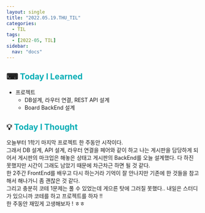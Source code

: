 ```yaml
---
layout: single
title: "2022.05.19.THU_TIL"
categories:
  - TIL
tags:
  - [2022-05, TIL]
sidebar:
  nav: "docs"
---
```


## ⌨ <a style="color:#00adb5">Today I Learned</a>

- 프로젝트
  - DB설계, 라우터 연결, REST API 설계
  - Board BackEnd 설계

## 💡 <a style="color:#00adb5">Today I Thought</a>

오늘부터 1학기 마지막 프로젝트 한 주동안 시작이다.<br>
그래서 DB 설계, API 설계, 라우터 연결을 페어와 같이 하고 나는 게시판을 담당하게 되어서 게시판의 마크업은 해놓은 상태고 게시판의 BackEnd를 오늘 설계했다. 다 하진 못했지만 시간이 그래도 남았기 때문에 차근차근 하면 될 것 같다.<br>
한 2주간 FrontEnd를 배우고 다시 하는거라 기억이 잘 안나지만 기존에 한 것들을 참고해서 해나가니 좀 괜찮은 것 같다.<br>
그리고 충분히 코테 1문제는 풀 수 있었는데 게으른 탓에 그러질 못했다.. 내일은 스터디가 있으니까 코테를 하고 프로젝트를 하자 !!<br>
한 주동안 재밌게 고생해보자 ! ㅎㅎ
